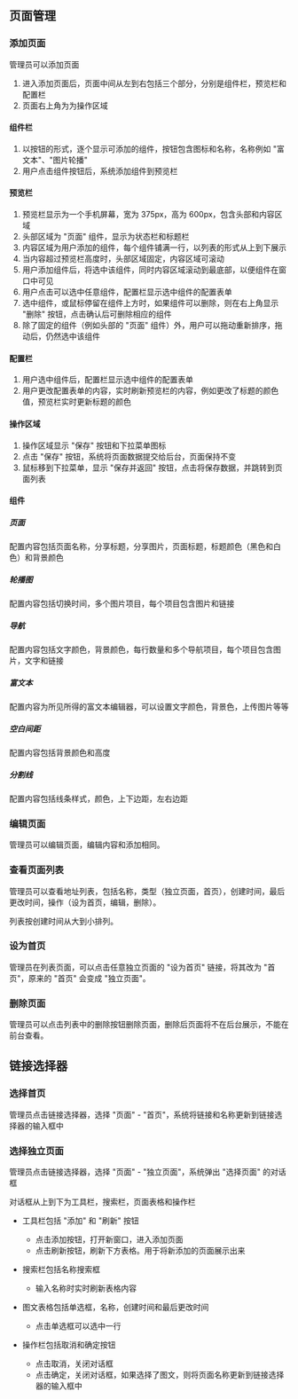 ## 页面管理

### 添加页面

管理员可以添加页面

1. 进入添加页面后，页面中间从左到右包括三个部分，分别是组件栏，预览栏和配置栏
2. 页面右上角为为操作区域

#### 组件栏

1. 以按钮的形式，逐个显示可添加的组件，按钮包含图标和名称，名称例如 "富文本"、"图片轮播"
2. 用户点击组件按钮后，系统添加组件到预览栏

#### 预览栏

1. 预览栏显示为一个手机屏幕，宽为 375px，高为 600px，包含头部和内容区域
2. 头部区域为 "页面" 组件，显示为状态栏和标题栏
3. 内容区域为用户添加的组件，每个组件铺满一行，以列表的形式从上到下展示
4. 当内容超过预览栏高度时，头部区域固定，内容区域可滚动
4. 用户添加组件后，将选中该组件，同时内容区域滚动到最底部，以便组件在窗口中可见
5. 用户点击可以选中任意组件，配置栏显示选中组件的配置表单
6. 选中组件，或鼠标停留在组件上方时，如果组件可以删除，则在右上角显示 "删除" 按钮，点击确认后可删除相应的组件
7. 除了固定的组件（例如头部的 "页面" 组件）外，用户可以拖动重新排序，拖动后，仍然选中该组件

#### 配置栏

1. 用户选中组件后，配置栏显示选中组件的配置表单
2. 用户更改配置表单的内容，实时刷新预览栏的内容，例如更改了标题的颜色值，预览栏实时更新标题的颜色

#### 操作区域

1. 操作区域显示 "保存" 按钮和下拉菜单图标
2. 点击 "保存" 按钮，系统将页面数据提交给后台，页面保持不变
3. 鼠标移到下拉菜单，显示 "保存并返回" 按钮，点击将保存数据，并跳转到页面列表

#### 组件

##### 页面

配置内容包括页面名称，分享标题，分享图片，页面标题，标题颜色（黑色和白色）和背景颜色

##### 轮播图

配置内容包括切换时间，多个图片项目，每个项目包含图片和链接

##### 导航

配置内容包括文字颜色，背景颜色，每行数量和多个导航项目，每个项目包含图片，文字和链接

##### 富文本

配置内容为所见所得的富文本编辑器，可以设置文字颜色，背景色，上传图片等等

##### 空白间距

配置内容包括背景颜色和高度

##### 分割线

配置内容包括线条样式，颜色，上下边距，左右边距

### 编辑页面

管理员可以编辑页面，编辑内容和添加相同。

### 查看页面列表

管理员可以查看地址列表，包括名称，类型（独立页面，首页），创建时间，最后更改时间，操作（设为首页，编辑，删除）。

列表按创建时间从大到小排列。

### 设为首页

管理员在列表页面，可以点击任意独立页面的 "设为首页" 链接，将其改为 "首页"，原来的 "首页" 会变成 "独立页面"。

### 删除页面

管理员可以点击列表中的删除按钮删除页面，删除后页面将不在后台展示，不能在前台查看。

## 链接选择器

### 选择首页

管理员点击链接选择器，选择 "页面" - "首页"，系统将链接和名称更新到链接选择器的输入框中

### 选择独立页面

管理员点击链接选择器，选择 "页面" - "独立页面"，系统弹出 "选择页面" 的对话框

对话框从上到下为工具栏，搜索栏，页面表格和操作栏

- 工具栏包括 "添加" 和 "刷新" 按钮
  - 点击添加按钮，打开新窗口，进入添加页面
  - 点击刷新按钮，刷新下方表格。用于将新添加的页面展示出来


- 搜索栏包括名称搜索框
  - 输入名称时实时刷新表格内容


- 图文表格包括单选框，名称，创建时间和最后更改时间
  - 点击单选框可以选中一行


- 操作栏包括取消和确定按钮
  - 点击取消，关闭对话框
  - 点击确定，关闭对话框，如果选择了图文，则将页面名称更新到链接选择器的输入框中
